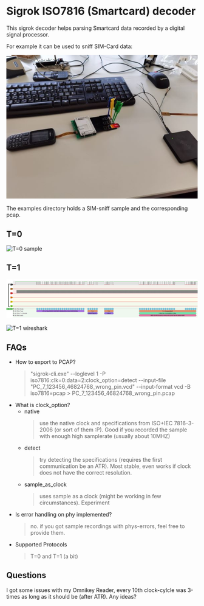 # Sigrok ISO7816 (Smartcard) decoder

This sigrok decoder helps parsing Smartcard data recorded by a digital signal processor.

For example it can be used to sniff SIM-Card data:

![SIM-Sniff](https://github.com/svenso/sigrok_iso7816/blob/master/resources/sim_sniff.jpg?raw=true)

The examples directory holds a SIM-sniff sample and the corresponding pcap.

## T=0
![T=0 sample](https://github.com/svenso/sigrok_iso7816/blob/master/resources/paymentcard_to.PNG?raw=true)

## T=1
![T=1 sample](https://github.com/svenso/sigrok_iso7816/blob/master/resources/mastercard_t1.PNG?raw=true)

![T=1 wireshark](https://github.com/svenso/sigrok_iso7816/blob/master/resources/mastercard_t1_wireshark.PNG?raw=true)

## FAQs
- How to export to PCAP?
    > "sigrok-cli.exe" --loglevel 1 -P iso7816:clk=0:data=2:clock_option=detect --input-file "PC_7_123456_46824768_wrong_pin.vcd" --input-format vcd -B iso7816=pcap > PC_7_123456_46824768_wrong_pin.pcap
- What is clock_option?
    - native
        > use the native clock and specifications from ISO+IEC 7816-3-2006 (or sort of them :P). Good if you recorded the sample with enough high samplerate (usually about 10MHZ)
    - detect
        > try detecting the specifications (requires the first communication be an ATR). Most stable, even works if clock does not have the correct resolution.
    - sample_as_clock
        > uses sample as a clock (might be working in few circumstances). Experiment
- Is error handling on phy implemented?
    > no. if you got sample recordings with phys-errors, feel free to provide them.
- Supported Protocols
    > T=0 and T=1 (a bit)


## Questions
I got some issues with my Omnikey Reader, every 10th clock-cylcle was 3-times as long as it should be (after ATR). Any ideas?


